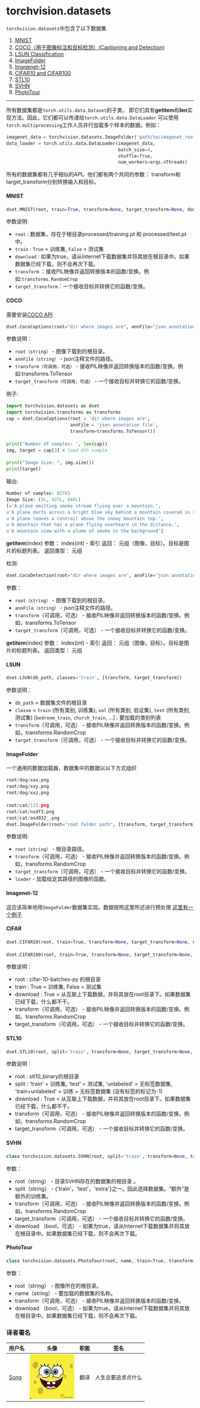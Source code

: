 

# torchvision.datasets

`torchvision.datasets`中包含了以下数据集

1.  [MNIST](#mnist)
2.  [COCO（用于图像标注和目标检测）(Captioning and Detection)](#coco)
3.  [LSUN Classification](#lsun)
4.  [ImageFolder](#imagefolder)
5.  [Imagenet-12](#imagenet-12)
6.  [CIFAR10 and CIFAR100](#cifar)
7.  [STL10](#stl10)
8.  [SVHN](#SVHN)
9.  [PhotoTour](#PhotoTour)

* * *

所有数据集都是`torch.utils.data.Dataset`的子类， 即它们具有**getitem**和**len**实现方法。因此，它们都可以传递给`torch.utils.data.DataLoader` 可以使用`torch.multiprocessing`工作人员并行加载多个样本的数据。例如：

```py
imagenet_data = torchvision.datasets.ImageFolder('path/to/imagenet_root/')
data_loader = torch.utils.data.DataLoader(imagenet_data,
                                          batch_size=4,
                                          shuffle=True,
                                          num_workers=args.nThreads) 
```

所有的数据集都有几乎相似的API。他们都有两个共同的参数： transform和 target_transform分别转换输入和目标。

#### MNIST

```py
dset.MNIST(root, train=True, transform=None, target_transform=None, download=False)
```

参数说明:

*   `root` : 数据集，存在于根目录processed/training.pt 和 processed/test.pt中。
*   `train` : `True` = 训练集, `False` = 测试集
*   `download` : 如果为true，请从Internet下载数据集并将其放在根目录中。如果数据集已经下载，则不会再次下载。
*   `transform` ：接收PIL映像并返回转换版本的函数/变换。例如:`transforms.RandomCrop`
*   `target_transform`：一个接收目标并转换它的函数/变换。

#### COCO

需要安装[COCO API](https://github.com/pdollar/coco/tree/master/PythonAPI)

```py
dset.CocoCaptions(root="dir where images are", annFile="json annotation file", [transform, target_transform])
```

参数说明：

*   `root（string）` - 图像下载到的根目录。
*   `annFile（string）` - json注释文件的路径。
*   `transform（可调用，可选）` - 接收PIL映像并返回转换版本的函数/变换。例如:transforms.ToTensor
*   `target_transform（可调用，可选）` - 一个接收目标并转换它的函数/变换。

例子:

```py
import torchvision.datasets as dset
import torchvision.transforms as transforms
cap = dset.CocoCaptions(root = 'dir where images are',
                        annFile = 'json annotation file',
                        transform=transforms.ToTensor())

print('Number of samples: ', len(cap))
img, target = cap[3] # load 4th sample

print("Image Size: ", img.size())
print(target)
```

输出:

```py
Number of samples: 82783
Image Size: (3L, 427L, 640L)
[u'A plane emitting smoke stream flying over a mountain.',
u'A plane darts across a bright blue sky behind a mountain covered in snow',
u'A plane leaves a contrail above the snowy mountain top.',
u'A mountain that has a plane flying overheard in the distance.',
u'A mountain view with a plume of smoke in the background']
```

**getitem**(index) 参数： index(int) - 索引 返回： 元组（图像，目标）。目标是图片的标题列表。 返回类型： 元组

检测:

```py
dset.CocoDetection(root="dir where images are", annFile="json annotation file", [transform, target_transform])
```

参数：

*   `root（string）` - 图像下载到的根目录。
*   `annFile（string）` - json注释文件的路径。
*   `transform`（可调用，可选） - 接收PIL映像并返回转换版本的函数/变换。例如，transforms.ToTensor
*   `target_transform`（可调用，可选） - 一个接收目标并转换它的函数/变换。

**getitem**(index) 参数： index(int) - 索引 返回： 元组（图像，目标）。目标是图片的标题列表。 返回类型： 元组

#### LSUN

```py
dset.LSUN(db_path, classes='train', [transform, target_transform])
```

参数说明：

*   `db_path` = 数据集文件的根目录
*   `classe` = `train` (所有类别, 训练集), `val` (所有类别, 验证集), `test` (所有类别, 测试集) [`bedroom_train`, `church_train`, …] : 要加载的类别列表
*   `transform`（可调用，可选） - 接收PIL映像并返回转换版本的函数/变换。例如，transforms.RandomCrop
*   `target_transform`（可调用，可选） - 一个接收目标并转换它的函数/变换。

#### ImageFolder

一个通用的数据加载器，数据集中的数据以以下方式组织

```py
root/dog/xxx.png
root/dog/xxy.png
root/dog/xxz.png

root/cat/123.png
root/cat/nsdf3.png
root/cat/asd932_.png
dset.ImageFolder(root="root folder path", [transform, target_transform])
```

参数说明:

*   `root（string）` - 根目录路径。
*   `transform`（可调用，可选） - 接收PIL映像并返回转换版本的函数/变换。例如，transforms.RandomCrop
*   `target_transform`（可调用，可选） - 一个接收目标并转换它的函数/变换。
*   `loader` - 加载给定其路径的图像的函数。

#### Imagenet-12

这应该简单地用`ImageFolder`数据集实现。数据按照这里所述进行预处理 [这里有一个例子](https://github.com/pytorch/examples/blob/27e2a46c1d1505324032b1d94fc6ce24d5b67e97/imagenet/main.py#L48-L62)

#### CIFAR

```py
dset.CIFAR10(root, train=True, transform=None, target_transform=None, download=False)

dset.CIFAR100(root, train=True, transform=None, target_transform=None, download=False)
```

参数说明：

*   root : cifar-10-batches-py 的根目录
*   train : True = 训练集, False = 测试集
*   download : True = 从互联上下载数据，并将其放在root目录下。如果数据集已经下载，什么都不干。
*   transform（可调用，可选） - 接收PIL映像并返回转换版本的函数/变换。例如，transforms.RandomCrop
*   target_transform（可调用，可选） - 一个接收目标并转换它的函数/变换。

#### STL10

```py
dset.STL10(root, split='train', transform=None, target_transform=None, download=False)
```

参数说明：

*   root : stl10_binary的根目录
*   split : 'train' = 训练集, 'test' = 测试集, 'unlabeled' = 无标签数据集, 'train+unlabeled' = 训练 + 无标签数据集 (没有标签的标记为-1)
*   download : True = 从互联上下载数据，并将其放在root目录下。如果数据集已经下载，什么都不干。
*   transform（可调用，可选） - 接收PIL映像并返回转换版本的函数/变换。例如，transforms.RandomCrop
*   target_transform（可调用，可选） - 一个接收目标并转换它的函数/变换。

#### SVHN

```py
class torchvision.datasets.SVHN(root, split='train', transform=None, target_transform=None, download=False)
```

参数：

*   root（string） - 目录SVHN存在的数据集的根目录 。
*   split（string） - {'train'，'test'，'extra'}之一。因此选择数据集。“额外”是额外的训练集。
*   transform（可调用，可选） - 接收PIL映像并返回转换版本的函数/变换。例如，transforms.RandomCrop
*   target_transform（可调用，可选） - 一个接收目标并转换它的函数/变换。
*   download （bool，可选） - 如果为true，请从Internet下载数据集并将其放在根目录中。如果数据集已经下载，则不会再次下载。

#### PhotoTour

```py
class torchvision.datasets.PhotoTour(root, name, train=True, transform=None, download=False)
```

参数：

*   root（string） - 图像所在的根目录。
*   name（string） - 要加载的数据集的名称。
*   transform（可调用，可选） - 接收PIL映像并返回转换版本的函数/变换。
*   download （bool，可选） - 如果为true，请从Internet下载数据集并将其放在根目录中。如果数据集已经下载，则不会再次下载。

### 译者署名

| 用户名 | 头像 | 职能 | 签名 |
| --- | --- | --- | --- |
| [Song](https://ptorch.com) | ![](img/2018033000352689884.jpeg) | 翻译 | 人生总要追求点什么 |

